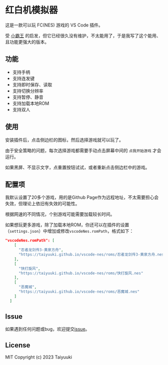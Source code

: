 # 红白机模拟器

这是一款可以玩 FC(NES) 游戏的 VS Code 插件。

受 [小霸王](https://marketplace.visualstudio.com/items?itemName=gamedilong.anes) 的启发，但它已经很久没有维护，不太能用了，于是我写了这个能用、且功能更强大的版本。

## 功能

* 支持手柄
* 支持连发键
* 支持即时保存、读取
* 支持切换分辨率
* 支持暂停、静音
* 支持加载本地ROM
* 支持双人

## 使用

安装插件后，点击侧边栏的图标，然后选择游戏就可以玩了。

由于安全策略的问题，每次选择游戏都需要手动点击屏幕中间的 `点我开始游戏` 才会运行。

如果黑屏、不显示文字，点重置按钮试试，或者重新点击侧边栏中的游戏。

## 配置项

我默认设置了20多个游戏，用的是Github Page作为远程地址，不太需要担心会失效，但理论上依旧有失效的可能性。

根据网速的不同情况，个别游戏可能需要加载较长时间。

如果想玩更多游戏，除了加载本地ROM，你还可以在插件的设置（`settings.json`）中增加或修改`vscodeNes.romPath`，格式如下：

```json
"vscodeNes.romPath": [
    [
      "忍者龙剑传3-黄泉方舟",
      "https://taiyuuki.github.io/vscode-nes/roms/忍者龙剑传3-黄泉方舟.nes"
    ],
    [
      "快打旋风",
      "https://taiyuuki.github.io/vscode-nes/roms/快打旋风.nes"
    ],
    [
      "恶魔城",
      "https://taiyuuki.github.io/vscode-nes/roms/恶魔城.nes"
    ]
  ]
```

## Issue

如果遇到任何问题或bug，欢迎提交[issue](https://github.com/taiyuuki/vscode-nes/issues)。

## License

MIT Copyright (c) 2023 Taiyuuki